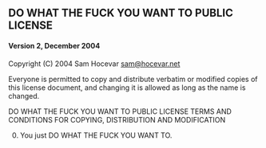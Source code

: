 DO WHAT THE FUCK YOU WANT TO PUBLIC LICENSE
-------------------------------------------

#### Version 2, December 2004 ####


Copyright (C) 2004 Sam Hocevar <sam@hocevar.net>

Everyone is permitted to copy and distribute verbatim or modified copies of this license document, and changing it is allowed as long as the name is changed.

DO WHAT THE FUCK YOU WANT TO PUBLIC LICENSE 
TERMS AND CONDITIONS FOR COPYING, DISTRIBUTION AND MODIFICATION

0. You just DO WHAT THE FUCK YOU WANT TO.